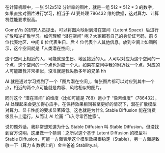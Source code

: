 在计算机眼中，一张 512x512 分辨率的图片，就是一组 512 * 512 * 3 的数字，如果直接对图片进行学习，相当于 AI 要处理 786432 维的数据，这对算力、计算机性能要求很高。



CompVis 的研究人员提出，可以将图片映射到潜在空间（Latent Space）后进行扩散和逆扩散学习。如何理解 “潜在空间” 呢？大家都有自己的身份证号码，前 6 位代表地区、中间 8 位代表生日、后 4 位代表个人其他信息。放到空间上如图所示，这个空间就是「人类潜在空间」。



这个空间上相近的人，可能就是生日、地区接近的人。人可以对应为这个空间的一个点，这个空间的一个点也对应一个人。如果在空间中我的附近找一个点，对应的人可能跟我非常相似，没准就是我失散多年的兄弟 hh

AI 就是通过学习找到了一个「图片潜在空间」，每张图片都可以对应到其中一个点，相近的两个点可能就是内容、风格相似的图片。



同时这个 “潜在空间” 的维度（比如可能是 768）远小于 “像素维度”（786432），AI 处理起来会更加得心应手，在保持效果相同甚至更好的情况下，潜在扩散模型对算力、显卡性能的要求显著降低。这也就是为什么 Stable Diffusion 能在消费级显卡上运行，从而让 AI 绘画 “飞入寻常百姓家”。

说句题外话，我非常想知道为什么 Stable Diffusion 叫 Stable Diffusion，但没找到官方说明，这里做一个猜测：之所以这个基于 Latent Diffusion 的模型叫 Stable Diffusion，可能一方面表示这个模型效果很稳定（Stable），另一方面是致敬一下（算力 & 数据上的）金主爸爸 Stability.ai。